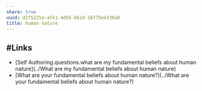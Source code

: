 ```yaml
---
share: true
uuid: d275225a-afe1-4d56-bb14-16775ee336a8
title: human nature
---
```

## #Links

* [Self Authoring.questions.what are my fundamental beliefs about human nature](../What are my fundamental beliefs about human nature)
* [What are your fundamental beliefs about human nature?](../What are your fundamental beliefs about human nature?)